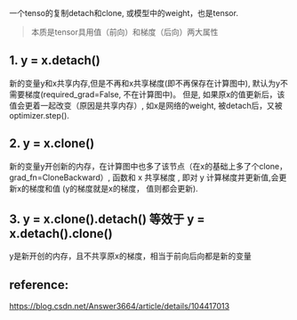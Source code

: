 一个tenso的复制detach和clone, 或模型中的weight，也是tensor.

>本质是tensor具用值（前向）和梯度（后向）两大属性

## 1. y = x.detach()
新的变量y和x共享内存,但是不再和x共享梯度(即不再保存在计算图中), 默认为y不需要梯度(required_grad=False, 不在计算图中)。 但是, 如果原x的值更新后，该值会更着一起改变（原因是共享内存）, 如x是网络的weight, 被detach后，又被optimizer.step().

## 2. y = x.clone()
新的变量y开创新的内存，在计算图中也多了该节点（在x的基础上多了个clone，grad_fn=CloneBackward）, <CloneBackward>函数和 x 共享梯度 , 即对 y 计算梯度并更新值,会更新x的梯度和值 (y的梯度就是x的梯度， 值则都会更新).

## 3. y = x.clone().detach() 等效于  y = x.detach().clone()
y是新开创的内存，且不共享原x的梯度，相当于前向后向都是新的变量

## reference:
https://blog.csdn.net/Answer3664/article/details/104417013
